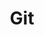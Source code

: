 ---
title: Git
description: Git是一个开源的分布式版本控制系统，可以有效、高速地处理从很小到非常大的项目版本管理。也是Linus Torvalds为了帮助管理Linux内核开发而开发的一个开放源码的版本控制软件。
image:

# Badge style
style:
    background: "#2a9d8f"
    color: "#fff"
---